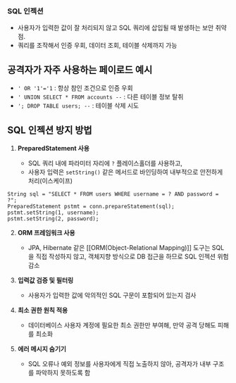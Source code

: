 
### SQL 인젝션

- 사용자가 입력한 값이 잘 처리되지 않고 SQL 쿼리에 삽입될 때 발생하는 보안 취약점. 
- 쿼리를 조작해서 인증 우회, 데이터 조회, 테이블 삭제까지 가능

## 공격자가 자주 사용하는 페이로드 예시

- `' OR '1'='1` : 항상 참인 조건으로 인증 우회
- `' UNION SELECT * FROM accounts --` : 다른 테이블 정보 탈취
- `'; DROP TABLE users; --` : 테이블 삭제 시도
## SQL 인젝션 방지 방법

1. **PreparedStatement 사용**
    
    - SQL 쿼리 내에 파라미터 자리에 `?` 플레이스홀더를 사용하고,
    - 사용자 입력은 `setString()` 같은 메서드로 바인딩하여 내부적으로 안전하게 처리(이스케이프)


```
String sql = "SELECT * FROM users WHERE username = ? AND password = ?";
PreparedStatement pstmt = conn.prepareStatement(sql);
pstmt.setString(1, username);
pstmt.setString(2, password);
```

2. **ORM 프레임워크 사용**
    
    - JPA, Hibernate 같은 [[ORM(Object-Relational Mapping)]] 도구는 SQL을 직접 작성하지 않고, 객체지향 방식으로 DB 접근을 하므로 SQL 인젝션 위험 감소
        
3. **입력값 검증 및 필터링**
    
    - 사용자가 입력한 값에 악의적인 SQL 구문이 포함되어 있는지 검사
        
4. **최소 권한 원칙 적용**
    
    - 데이터베이스 사용자 계정에 필요한 최소 권한만 부여해, 만약 공격 당해도 피해를 최소화
        
5. **에러 메시지 숨기기**
    
    - SQL 오류나 예외 정보를 사용자에게 직접 노출하지 않아, 공격자가 내부 구조를 파악하지 못하도록 함